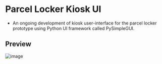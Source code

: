 # Parcel Locker Kiosk UI

- An ongoing development of kiosk user-interface for the parcel locker prototype using Python UI framework called PySimpleGUI.

## Preview
![image](https://user-images.githubusercontent.com/72920953/159040908-b719c8d1-3a4d-495b-9d93-bea5529ceaad.png)
